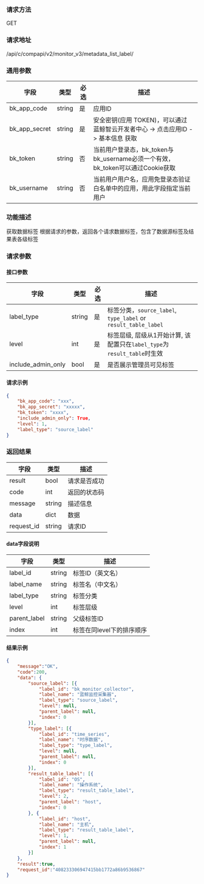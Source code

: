
### 请求方法

GET


### 请求地址

/api/c/compapi/v2/monitor_v3/metadata_list_label/


### 通用参数

| 字段 | 类型 | 必选 |  描述 |
|-----------|------------|--------|------------|
| bk_app_code  |  string    | 是 | 应用ID     |
| bk_app_secret|  string    | 是 | 安全密钥(应用 TOKEN)，可以通过 蓝鲸智云开发者中心 -> 点击应用ID -> 基本信息 获取 |
| bk_token     |  string    | 否 | 当前用户登录态，bk_token与bk_username必须一个有效，bk_token可以通过Cookie获取 |
| bk_username  |  string    | 否 | 当前用户用户名，应用免登录态验证白名单中的应用，用此字段指定当前用户 |


### 功能描述

获取数据标签 
根据请求的参数，返回各个请求数据标签，包含了数据源标签及结果表各级标签

### 请求参数



#### 接口参数

| 字段           | 类型   | 必选 | 描述        |
| -------------- | ------ | ---- | ----------- |
| label_type | string | 是 | 标签分类，`source_label`, `type_label` or `result_table_label` |
| level | int | 是 | 标签层级, 层级从1开始计算, 该配置只在`label_type`为`result_table`时生效 |
| include_admin_only | bool | 是 | 是否展示管理员可见标签 |


#### 请求示例

```json
{
    "bk_app_code": "xxx",
  	"bk_app_secret": "xxxxx",
  	"bk_token": "xxxx",
    "include_admin_only": True,
	"level": 1,
	"label_type": "source_label"
}
```

### 返回结果

| 字段       | 类型   | 描述         |
| ---------- | ------ | ------------ |
| result     | bool   | 请求是否成功 |
| code       | int    | 返回的状态码 |
| message    | string | 描述信息     |
| data       | dict   | 数据         |
| request_id | string | 请求ID       |

#### data字段说明

| 字段                | 类型   | 描述     |
| ------------------- | ------ | -------- |
| label_id | string | 标签ID（英文名）
| label_name | string | 标签名（中文名）| 
| label_type | string | 标签分类 |
| level | int | 标签层级 | 
| parent_label | string | 父级标签ID |
| index | int | 标签在同level下的排序顺序 | 


#### 结果示例

```json
{
    "message":"OK",
    "code":200,
    "data": {
        "source_label": [{
            "label_id": "bk_monitor_collector",
            "label_name": "蓝鲸监控采集器",
            "label_type": "source_label",
            "level": null,
            "parent_label": null,
            "index": 0
        }],
        "type_label": [{
            "label_id": "time_series",
            "label_name": "时序数据",
            "label_type": "type_label",
            "level": null,
            "parent_label": null,
            "index": 0
        }],
        "result_table_label": [{
            "label_id": "OS",
            "label_name": "操作系统",
            "label_type": "result_table_label",
            "level": 2,
            "parent_label": "host",
            "index": 0
        }, {
            "label_id": "host",
            "label_name": "主机",
            "label_type": "result_table_label",
            "level": 1,
            "parent_label": null,
            "index": 1
        }]
    },
    "result":true,
    "request_id":"408233306947415bb1772a86b9536867"
}
```